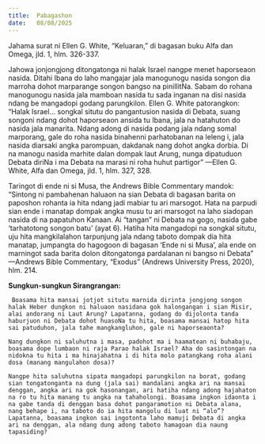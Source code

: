```yaml
---
title:  Pabagashon
date:   08/08/2025
---
```


Jahama surat ni Ellen G. White, “Keluaran,” di bagasan buku Alfa dan Omega, jld. 1, hlm. 326-337.

Jahowa jonjongjong ditongatonga ni halak Israel nangpe menet haporseaon nasida. Ditahi Ibana do laho mangajar jala manogunogu nasida songon dia marroha dohot marparange songon bangso na pinillitNa. Sabam do rohana manogunogu nasida jala mamboan nasida tu sada inganan na disi nasida ndang be mangadopi godang parungkilon. Ellen G. White patorangkon: “Halak Israel... songkal situtu do pangantusion nasida di Debata, suang songoni ndang dohot haporseaon ansida tu Ibana, jala na hatahuton do nasida jala manarita. Ndang adong di nasida podang jala ndang somal marporang, gale do roha nasida binahenni parhatobanan na leleng i, jala nasida diarsaki angka parompuan, dakdanak nang dohot angka dorbia. Di na manogu nasida marhite dalan dompak laut Arung, nunga dipatuduon Debata diriNa i ma Debata na marasi ni roha huhut partigor” —Ellen G. White, Alfa dan Omega, jld. 1, hlm. 327, 328.

Taringot di ende ni si Musa, the Andrews Bible Commentary mandok: “Sintong ni pambahenan haluaon na sian Debata di bagasan barita on paposhon rohanta ia hita ndang jadi mabiar tu ari marsogot. Hata na parpudi sian ende i manatap dompak angka musu tu ari marsogot na laho siadopan nasida di na papatuhon Kanaan. Ai “tangan” ni Debata na gogo, nasida gabe ‘tarhatotong songon batu’ (ayat 6). Hatiha hita mangadopi na songkal situtu, uju hita mangkilalahon tarpunjung jala ndang taboto dompak dia hita manatap, jumpangta do hagogoon di bagasan ‘Ende ni si Musa’, ala ende on marningot sada barita dolon ditongatonga pardalanan ni bangso ni Debata” —Andrews Bible Commentary, “Exodus” (Andrews University Press, 2020), hlm. 214.

**Sungkun-sungkun Sirangrangan:**

` Boasama hita mansai jotjot situtu marnida dirinta jongjong songon halak Heber dungkon ni haluaon nasidana gok halongangan i sian Misir, alai andorang ni Laut Arung? Lapatanna, godang do dijolonta tanda haburjuon ni Debata dohot huasoNa tu hita, boasama mansai hatop hita sai patuduhon, jala tahe mangkangluhon, gale ni haporseaonta?`

`Nang dungkon ni saluhutna i masa, padohot ma i haamatean ni buhabaju, boasama dope lumbaon ni raja Parao halak Israel? Aha do sasintongan na nidokna tu hita i ma hinajahatna i di hita molo patangkang roha alani dosa (manang mangulahon dosa)?`

`Nangpe hita saluhutna sipata mangadopi parungkilon na borat, godang sian tongatonganta na dung (jala sai) mandalani angka ari na mansai denggan, angka ari na gok hasonangan, ari hatiha ndang adong hajahaton na ro tu hita manang tu angka na tahaholongi. Boasama ingkon idaonta i na gabe tanda di denggan basa dohot pangaramotion ni Debata alana, nang behape i, na taboto do ia hita mangolu di luat ni “alo”? Lapatanna, boasama ingkon sai ingotonta laho mamuji Debata di angka ari na denggan, ala ndang dung adong taboto hamagoan dia naung tapasiding?`